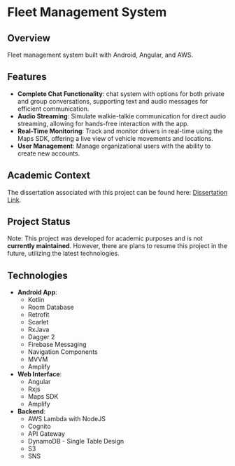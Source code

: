 # Fleet Management System

## Overview
Fleet management system built with Android, Angular, and AWS.

## Features
- **Complete Chat Functionality**: chat system with options for both private and group conversations, supporting text and audio messages for efficient communication.
- **Audio Streaming**: Simulate walkie-talkie communication for direct audio streaming, allowing for hands-free interaction with the app.
- **Real-Time Monitoring**: Track and monitor drivers in real-time using the Maps SDK, offering a live view of vehicle movements and locations.
- **User Management**: Manage organizational users with the ability to create new accounts.

## Academic Context
The dissertation associated with this project can be found here: [Dissertation Link](https://repositorio.utfpr.edu.br/jspui/bitstream/1/26456/1/sistemageolocalizacaoservicostransporte.pdf).

## Project Status
Note: This project was developed for academic purposes and is not **currently maintained**. However, there are plans to resume this project in the future, utilizing the latest technologies.

## Technologies
- **Android App**:
  - Kotlin
  - Room Database
  - Retrofit
  - Scarlet
  - RxJava
  - Dagger 2
  - Firebase Messaging
  - Navigation Components
  - MVVM
  - Amplify
- **Web Interface**: 
  - Angular
  - Rxjs
  - Maps SDK
  - Amplify
- **Backend**:
  - AWS Lambda with NodeJS
  - Cognito
  - API Gateway
  - DynamoDB - Single Table Design
  - S3
  - SNS
